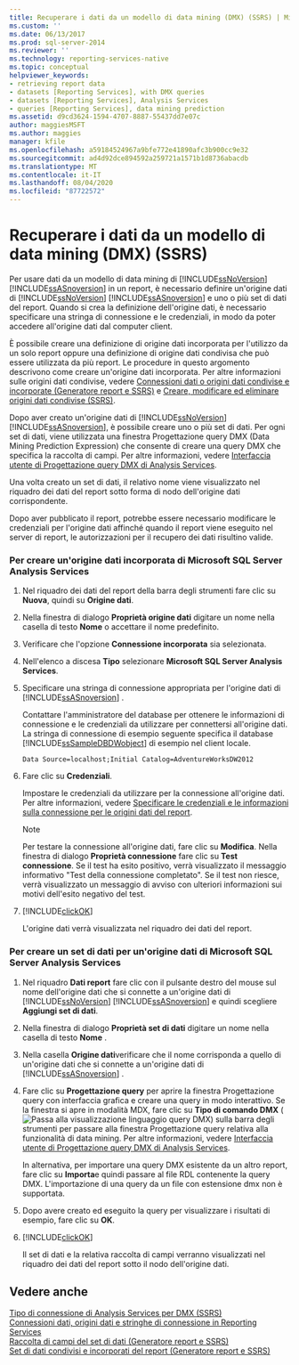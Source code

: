 ```yaml
---
title: Recuperare i dati da un modello di data mining (DMX) (SSRS) | Microsoft Docs
ms.custom: ''
ms.date: 06/13/2017
ms.prod: sql-server-2014
ms.reviewer: ''
ms.technology: reporting-services-native
ms.topic: conceptual
helpviewer_keywords:
- retrieving report data
- datasets [Reporting Services], with DMX queries
- datasets [Reporting Services], Analysis Services
- queries [Reporting Services], data mining prediction
ms.assetid: d9cd3624-1594-4707-8887-55437dd7e07c
author: maggiesMSFT
ms.author: maggies
manager: kfile
ms.openlocfilehash: a59184524967a9bfe772e41890afc3b900cc9e32
ms.sourcegitcommit: ad4d92dce894592a259721a1571b1d8736abacdb
ms.translationtype: MT
ms.contentlocale: it-IT
ms.lasthandoff: 08/04/2020
ms.locfileid: "87722572"
---
```

# <a name="retrieve-data-from-a-data-mining-model-dmx-ssrs"></a>Recuperare i dati da un modello di data mining (DMX) (SSRS)
  Per usare dati da un modello di data mining di [!INCLUDE[ssNoVersion](../../../includes/ssnoversion-md.md)] [!INCLUDE[ssASnoversion](../../../includes/ssasnoversion-md.md)] in un report, è necessario definire un'origine dati di [!INCLUDE[ssNoVersion](../../../includes/ssnoversion-md.md)] [!INCLUDE[ssASnoversion](../../../includes/ssasnoversion-md.md)] e uno o più set di dati del report. Quando si crea la definizione dell'origine dati, è necessario specificare una stringa di connessione e le credenziali, in modo da poter accedere all'origine dati dal computer client.  
  
 È possibile creare una definizione di origine dati incorporata per l'utilizzo da un solo report oppure una definizione di origine dati condivisa che può essere utilizzata da più report. Le procedure in questo argomento descrivono come creare un'origine dati incorporata. Per altre informazioni sulle origini dati condivise, vedere [Connessioni dati o origini dati condivise e incorporate &#40;Generatore report e SSRS&#41;](../embedded-and-shared-data-connections-or-data-sources-report-builder-and-ssrs.md) e [Creare, modificare ed eliminare origini dati condivise &#40;SSRS&#41;](create-modify-and-delete-shared-data-sources-ssrs.md).  
  
 Dopo aver creato un'origine dati di [!INCLUDE[ssNoVersion](../../../includes/ssnoversion-md.md)] [!INCLUDE[ssASnoversion](../../../includes/ssasnoversion-md.md)], è possibile creare uno o più set di dati. Per ogni set di dati, viene utilizzata una finestra Progettazione query DMX (Data Mining Prediction Expression) che consente di creare una query DMX che specifica la raccolta di campi. Per altre informazioni, vedere [Interfaccia utente di Progettazione query DMX di Analysis Services](analysis-services-dmx-query-designer-user-interface.md).  
  
 Una volta creato un set di dati, il relativo nome viene visualizzato nel riquadro dei dati del report sotto forma di nodo dell'origine dati corrispondente.  
  
 Dopo aver pubblicato il report, potrebbe essere necessario modificare le credenziali per l'origine dati affinché quando il report viene eseguito nel server di report, le autorizzazioni per il recupero dei dati risultino valide.  
  
### <a name="to-create-an-embedded-microsoft-sql-server-analysis-services-data-source"></a>Per creare un'origine dati incorporata di Microsoft SQL Server Analysis Services  
  
1.  Nel riquadro dei dati del report della barra degli strumenti fare clic su **Nuova**, quindi su **Origine dati**.  
  
2.  Nella finestra di dialogo **Proprietà origine dati** digitare un nome nella casella di testo **Nome** o accettare il nome predefinito.  
  
3.  Verificare che l'opzione **Connessione incorporata** sia selezionata.  
  
4.  Nell'elenco a discesa **Tipo** selezionare **Microsoft SQL Server Analysis Services**.  
  
5.  Specificare una stringa di connessione appropriata per l'origine dati di [!INCLUDE[ssASnoversion](../../../includes/ssasnoversion-md.md)] .  
  
     Contattare l'amministratore del database per ottenere le informazioni di connessione e le credenziali da utilizzare per connettersi all'origine dati. La stringa di connessione di esempio seguente specifica il database [!INCLUDE[ssSampleDBDWobject](../../includes/sssampledbdwobject-md.md)] di esempio nel client locale.  
  
    ```  
    Data Source=localhost;Initial Catalog=AdventureWorksDW2012  
    ```  
  
6.  Fare clic su **Credenziali**.  
  
     Impostare le credenziali da utilizzare per la connessione all'origine dati. Per altre informazioni, vedere [Specificare le credenziali e le informazioni sulla connessione per le origini dati del report](../../integration-services/connection-manager/data-sources.md).  
  
    > [!NOTE]  
    >  Per testare la connessione all'origine dati, fare clic su **Modifica**. Nella finestra di dialogo **Proprietà connessione** fare clic su **Test connessione**. Se il test ha esito positivo, verrà visualizzato il messaggio informativo "Test della connessione completato". Se il test non riesce, verrà visualizzato un messaggio di avviso con ulteriori informazioni sui motivi dell'esito negativo del test.  
  
7.  [!INCLUDE[clickOK](../../../includes/clickok-md.md)]  
  
     L'origine dati verrà visualizzata nel riquadro dei dati del report.  
  
### <a name="to-create-a-dataset-for-a-microsoft-sql-server-analysis-services"></a>Per creare un set di dati per un'origine dati di Microsoft SQL Server Analysis Services  
  
1.  Nel riquadro **Dati report** fare clic con il pulsante destro del mouse sul nome dell'origine dati che si connette a un'origine dati di [!INCLUDE[ssNoVersion](../../../includes/ssnoversion-md.md)] [!INCLUDE[ssASnoversion](../../../includes/ssasnoversion-md.md)] e quindi scegliere **Aggiungi set di dati**.  
  
2.  Nella finestra di dialogo **Proprietà set di dati** digitare un nome nella casella di testo **Nome** .  
  
3.  Nella casella **Origine dati**verificare che il nome corrisponda a quello di un'origine dati che si connette a un'origine dati di [!INCLUDE[ssASnoversion](../../../includes/ssasnoversion-md.md)] .  
  
4.  Fare clic su **Progettazione query** per aprire la finestra Progettazione query con interfaccia grafica e creare una query in modo interattivo. Se la finestra si apre in modalità MDX, fare clic su **Tipo di comando DMX** (![Passa alla visualizzazione linguaggio query DMX](../media/rsqdicon-commandtypedmx.gif "Passaggio alla visualizzazione linguaggio di query DMX")) sulla barra degli strumenti per passare alla finestra Progettazione query relativa alla funzionalità di data mining. Per altre informazioni, vedere [Interfaccia utente di Progettazione query DMX di Analysis Services](analysis-services-dmx-query-designer-user-interface.md).  
  
     In alternativa, per importare una query DMX esistente da un altro report, fare clic su **Importa**e quindi passare al file RDL contenente la query DMX. L'importazione di una query da un file con estensione dmx non è supportata.  
  
5.  Dopo avere creato ed eseguito la query per visualizzare i risultati di esempio, fare clic su **OK**.  
  
6.  [!INCLUDE[clickOK](../../../includes/clickok-md.md)]  
  
     Il set di dati e la relativa raccolta di campi verranno visualizzati nel riquadro dei dati del report sotto il nodo dell'origine dati.  
  
## <a name="see-also"></a>Vedere anche  
 [Tipo di connessione di Analysis Services per DMX &#40;SSRS&#41;](analysis-services-connection-type-for-dmx-ssrs.md)   
 [Connessioni dati, origini dati e stringhe di connessione in Reporting Services](../data-connections-data-sources-and-connection-strings-in-reporting-services.md)   
 [Raccolta di campi del set di dati &#40;Generatore report e SSRS&#41;](dataset-fields-collection-report-builder-and-ssrs.md)   
 [Set di dati condivisi e incorporati del report &#40;Generatore report e SSRS&#41;](report-embedded-datasets-and-shared-datasets-report-builder-and-ssrs.md)  
  
  

